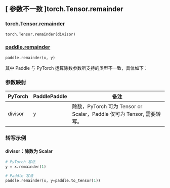 ## [ 参数不一致 ]torch.Tensor.remainder
### [torch.Tensor.remainder](https://pytorch.org/docs/stable/generated/torch.Tensor.remainder.html?highlight=torch+tensor+remainder#torch.Tensor.remainder)

```python
torch.Tensor.remainder(divisor)
```

### [paddle.remainder](https://www.paddlepaddle.org.cn/documentation/docs/zh/develop/api/paddle/remainder_cn.html#remainder)

```python
paddle.remainder(x, y)
```


其中 Paddle 与 PyTorch 运算除数参数所支持的类型不一致，具体如下：

### 参数映射
| PyTorch       | PaddlePaddle | 备注                                                   |
| ------------- | ------------ | ------------------------------------------------------ |
| divisor         | y            | 除数，PyTorch 可为 Tensor or Scalar，Paddle 仅可为 Tensor, 需要转写。   |

### 转写示例
#### divisor：除数为 Scalar
```python
# PyTorch 写法
y = x.remainder(1)

# Paddle 写法
paddle.remainder(x, y=paddle.to_tensor(1))
```
